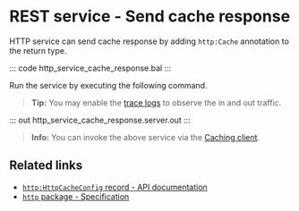 # REST service - Send cache response

HTTP service can send cache response by adding `http:Cache` annotation to the return type.

::: code http_service_cache_response.bal :::

Run the service by executing the following command.

>**Tip:** You may enable the [trace logs](/learn/by-example/http-trace-logs/) to observe the in and out traffic.

::: out http_service_cache_response.server.out :::

>**Info:** You can invoke the above service via the [Caching client](/learn/by-example/http-caching-client).

## Related links
- [`http:HttpCacheConfig` record - API documentation](https://lib.ballerina.io/ballerina/http/latest/records/HttpCacheConfig)
- [`http` package - Specification](/spec/http/#53-matrix)

